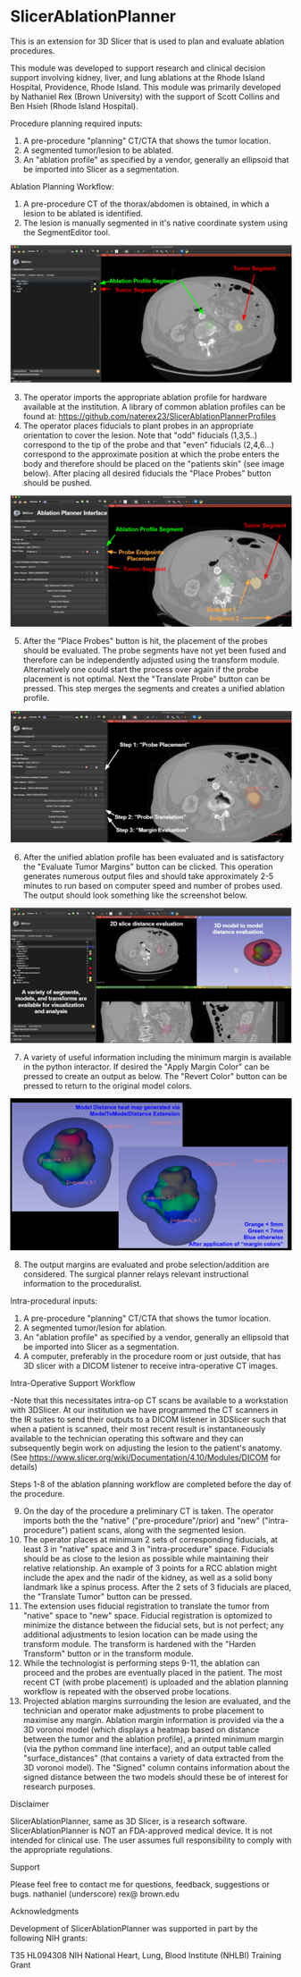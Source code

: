 # SlicerAblationPlanner

This is an extension for 3D Slicer that is used to plan and evaluate ablation procedures. 

This module was developed to support research and clinical decision support involving kidney, liver, and lung ablations at the Rhode Island Hospital, Providence, Rhode Island. This module was primarily developed by Nathaniel Rex (Brown University) with the support of Scott Collins and Ben Hsieh (Rhode Island Hospital). 

Procedure planning required inputs: 
1. A pre-procedure "planning" CT/CTA that shows the tumor location. 
2. A segmented tumor/lesion to be ablated. 
3. An "ablation profile" as specified by a vendor, generally an ellipsoid that be imported into Slicer as a segmentation. 

Ablation Planning Workflow:

1. A pre-procedure CT of the thorax/abdomen is obtained, in which a lesion to be ablated is identified. 
2. The lesion is manually segmented in it's native coordinate system using the SegmentEditor tool. 

![minimum_required_inputs](/Screenshots/minimum_required_inputs.PNG)

3. The operator imports the appropriate ablation profile for hardware available at the institution. A library of common ablation profiles can be found at: https://github.com/naterex23/SlicerAblationPlannerProfiles
4. The operator places fiducials to plant probes in an appropriate orientation to cover the lesion. Note that "odd" fiducials (1,3,5..) correspond to the tip of the probe and that "even" fiducials (2,4,6...) correspond to the approximate position at which the probe enters the body and therefore should be placed on the "patients skin" (see image below). After placing all desired fiducials the "Place Probes" button should be pushed. 

![minimum_required_placement](/Screenshots/minimum_required_placement.PNG)

5. After the "Place Probes" button is hit, the placement of the probes should be evaluated. The probe segments have not yet been fused and therefore can be independently adjusted using the transform module. Alternatively one could start the process over again if the probe placement is not optimal. Next the "Translate Probe" button can be pressed. This step merges the segments and creates a unified ablation profile. 

![ablation_steps](/Screenshots/ablation_steps.PNG)

6. After the unified ablation profile has been evaluated and is satisfactory the "Evaluate Tumor Margins" button can be clicked. This operation generates numerous output files and should take approximately 2-5 minutes to run based on computer speed and number of probes used. The output should look something like the screenshot below. 

![ablation_outputs](/Screenshots/ablation_outputs.PNG)

7. A variety of useful information including the minimum margin is available in the python interactor. If desired the "Apply Margin Color" can be pressed to create an output as below. The "Revert Color" button can be pressed to return to the original model colors. 

![margin_colors](/Screenshots/margin_colors.png)

8. The output margins are evaluated and probe selection/addition are considered. The surgical planner relays relevant instructional information to the proceduralist.

Intra-procedural inputs: 
1. A pre-procedure "planning" CT/CTA that shows the tumor location. 
2. A segmented tumor/lesion for ablation. 
3. An "ablation profile" as specified by a vendor, generally an ellipsoid that be imported into Slicer as a segmentation. 
4. A computer, preferably in the procedure room or just outside, that has 3D slicer with a DICOM listener to receive intra-operative CT images.  

Intra-Operative Support Workflow

-Note that this necessitates intra-op CT scans be available to a workstation with 3DSlicer. At our institution we have programmed the CT scanners in the IR suites to send their outputs to a DICOM listener in 3DSlicer such that when a patient is scanned, their most recent result is instantaneously available to the technician operating this software and they can subsequently begin work on adjusting the lesion to the patient's anatomy. (See https://www.slicer.org/wiki/Documentation/4.10/Modules/DICOM for details)

Steps 1-8 of the ablation planning workflow are completed before the day of the procedure. 

9. On the day of the procedure a preliminary CT is taken. The operator imports both the the "native" ("pre-procedure"/prior) and "new" ("intra-procedure") patient scans, along with the segmented lesion. 
10. The operator places at minimum 2 sets of corresponding fiducials, at least 3 in "native" space and 3 in "intra-procedure" space. Fiducials should be as close to the lesion as possible while maintaining their relative relationship. An example of 3 points for a RCC ablation might include the apex and the nadir of the kidney, as well as a solid bony landmark like a spinus process. After the 2 sets of 3 fiducials are placed, the "Translate Tumor" button can be pressed. 
11. The extension uses fiducial registration to translate the tumor from "native" space to "new" space. Fiducial registration is optomized to minimize the distance between the fiducial sets, but is not perfect; any additional adjustments to lesion location can be made using the transform module. The transform is hardened with the "Harden Transform" button or in the transform module. 
12. While the technologist is performing steps 9-11, the ablation can proceed and the probes are eventually placed in the patient. The most recent CT (with probe placement) is uploaded and the ablation planning workflow is repeated with the observed probe locations. 
13. Projected ablation margins surrounding the lesion are evaluated, and the technician and operator make adjustments to probe placement to maximise any margin. Ablation margin information is provided via the a 3D voronoi model (which displays a heatmap based on distance between the tumor and the ablation profile), a printed minimum margin (via the python command line interface), and an output table called "surface_distances" (that contains a variety of data extracted from the 3D voronoi model). The "Signed" column contains information about the signed distance between the two models should these be of interest for research purposes. 

Disclaimer

SlicerAblationPlanner, same as 3D Slicer, is a research software. SlicerAblationPlanner is NOT an FDA-approved medical device. It is not intended for clinical use. The user assumes full responsibility to comply with the appropriate regulations.

Support

Please feel free to contact me for questions, feedback, suggestions or bugs. 
nathaniel (underscore) rex@ brown.edu

Acknowledgments

Development of SlicerAblationPlanner was supported in part by the following NIH grants:

T35 HL094308 NIH National Heart, Lung, Blood Institute (NHLBI) Training Grant


